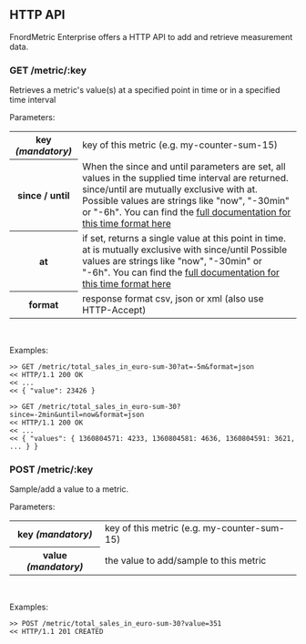 HTTP API
--------

FnordMetric Enterprise offers a HTTP API to add and retrieve measurement data.

### GET /metric/:key

Retrieves a metric's value(s) at a specified point in time or in a specified time interval

Parameters:

<table>
  <tr>
    <th>key <i>(mandatory)</i></th>
    <td>
      key of this metric (e.g. my-counter-sum-15)
    </td>
  </tr>
  <tr>
    <th>since / until</th>
    <td>
      When the since and until parameters are set, all values in the supplied time
      interval are returned.  since/until are mutually exclusive with at.
      Possible values are strings like "now", "-30min" or "-6h". You can find the <a href="/documentation/enterprise_api_reference"/>full documentation for this time format here</a>
    </td>
  </tr>
  <tr>
    <th>at</th>
    <td>
      if set, returns a single value at this point in time. at is mutually exclusive with since/until
      Possible values are strings like "now", "-30min" or "-6h". You can find the <a href="/documentation/enterprise_api_reference"/>full documentation for this time format here</a>
    </td>
  </tr>
  <tr>
    <th>format</th>
    <td>
      response format csv, json or xml (also use HTTP-Accept)
    </td>
  </tr>
</table>
<br />

Examples:

    >> GET /metric/total_sales_in_euro-sum-30?at=-5m&format=json
    << HTTP/1.1 200 OK
    << ...
    << { "value": 23426 }

    >> GET /metric/total_sales_in_euro-sum-30?since=-2min&until=now&format=json
    << HTTP/1.1 200 OK
    << ...
    << { "values": { 1360804571: 4233, 1360804581: 4636, 1360804591: 3621, ... } }


### POST /metric/:key

Sample/add a value to a metric.

Parameters:

<table>
  <tr>
    <th>key <i>(mandatory)</i></th>
    <td>
      key of this metric (e.g. my-counter-sum-15)
    </td>
  </tr>
  <tr>
    <th>value <i>(mandatory)</i></th>
    <td>
      the value to add/sample to this metric
    </td>
  </tr>
</table>
<br />

Examples:

    >> POST /metric/total_sales_in_euro-sum-30?value=351
    << HTTP/1.1 201 CREATED




